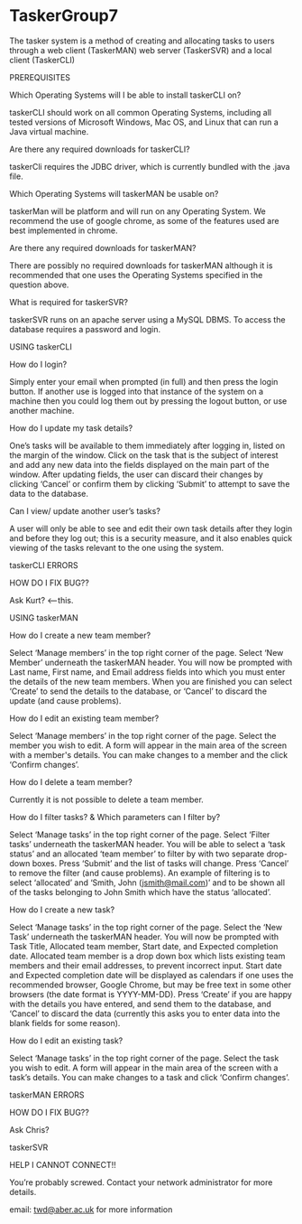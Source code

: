# TaskerGroup7

The tasker system is a method of creating and allocating tasks to users through a web client (TaskerMAN) web server (TaskerSVR) and a local client (TaskerCLI)

PREREQUISITES

Which Operating Systems will I be able to install taskerCLI on?

taskerCLI should work on all common Operating Systems, including all tested versions of Microsoft Windows, Mac OS, and Linux that can run a Java virtual machine.

Are there any required downloads for taskerCLI?

taskerCli requires the JDBC driver, which is currently bundled with the .java file.

Which Operating Systems will taskerMAN be usable on?

taskerMan will be platform and will run on any Operating System. We recommend the use of google chrome, as some of the features used are best implemented in chrome. 

Are there any required downloads for taskerMAN?

There are possibly no required downloads for taskerMAN although it is recommended that one uses the Operating Systems specified in the question above.

What is required for taskerSVR?

taskerSVR runs on an apache server using a MySQL DBMS. To access the database requires a password and login.

USING taskerCLI

How do I login?

Simply enter your email when prompted (in full) and then press the login button. If another use is logged into that instance of the system on a machine then you could log them out by pressing the logout button, or use another machine.

How do I update my task details?

One’s tasks will be available to them immediately after logging in, listed on the margin of the window. Click on the task that is the subject of interest and add any new data into the fields displayed on the main part of the window. After updating fields, the user can discard their changes by clicking ‘Cancel’ or confirm them by clicking ‘Submit’ to attempt to save the data to the database.

Can I view/ update another user’s tasks?

A user will only be able to see and edit their own task details after they login and before they log out; this is a security measure, and it also enables quick viewing of the tasks relevant to the one using the system.

taskerCLI ERRORS

HOW DO I FIX BUG??

Ask Kurt? <--this.

USING taskerMAN

How do I create a new team member?

Select ‘Manage members’ in the top right corner of the page. Select ‘New Member’ underneath the taskerMAN header. You will now be prompted with Last name, First name, and Email address fields into which you must enter the details of the new team members. When you are finished you can select ‘Create’ to send the details to the database, or ‘Cancel’ to discard the update (and cause problems).

How do I edit an existing team member?

Select ‘Manage members’ in the top right corner of the page. Select the member you wish to edit. A form will appear in the main area of the screen with a member's details. You can make changes to a member and the click ‘Confirm changes’.

How do I delete a team member?

Currently it is not possible to delete a team member.

How do I filter tasks?  &
Which parameters can I filter by?

Select ‘Manage tasks’ in the top right corner of the page. Select ‘Filter tasks’ underneath the taskerMAN header. You will be able to select a ‘task status’ and an allocated ‘team member’ to filter by with two separate drop-down boxes. Press ‘Submit’ and the list of tasks will change. Press ‘Cancel’ to remove the filter (and cause problems). An example of filtering is to select ‘allocated’ and ‘Smith, John (jsmith@mail.com)’ and to be shown all of the tasks belonging to John Smith which have the status ‘allocated’.

How do I create a new task?

Select ‘Manage tasks’ in the top right corner of the page. Select the ‘New Task’ underneath the taskerMAN header. You will now be prompted with Task Title, Allocated team member, Start date, and Expected completion date. Allocated team member is a drop down box which lists existing team members and their email addresses, to prevent incorrect input. Start date and Expected completion date will be displayed as calendars if one uses the recommended browser, Google Chrome, but may be free text in some other browsers (the date format is YYYY-MM-DD). Press ‘Create’ if you are happy with the details you have entered, and send them to the database, and ‘Cancel’ to discard the data (currently this asks you to enter data into the blank fields for some reason).

How do I edit an existing task?

Select ‘Manage tasks’ in the top right corner of the page. Select the task you wish to edit. A form will appear in the main area of the screen with a task’s details. You can make changes to a task and click ‘Confirm changes’.

taskerMAN ERRORS

HOW DO I FIX BUG??

Ask Chris?

taskerSVR

HELP I CANNOT CONNECT!!

You’re probably screwed.
Contact your network administrator for more details.

email: twd@aber.ac.uk for more information
